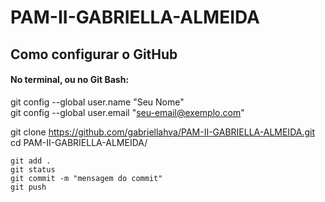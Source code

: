 # PAM-II-GABRIELLA-ALMEIDA

## Como configurar o GitHub 

#### No terminal, ou no Git Bash:

git config --global user.name "Seu Nome"  
git config --global user.email "seu-email@exemplo.com"  

  git clone https://github.com/gabriellahva/PAM-II-GABRIELLA-ALMEIDA.git  
  cd PAM-II-GABRIELLA-ALMEIDA/  

    git add .  
    git status  
    git commit -m "mensagem do commit"  
    git push


